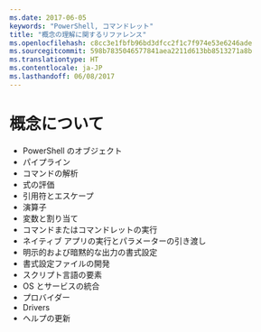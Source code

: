 ```yaml
---
ms.date: 2017-06-05
keywords: "PowerShell, コマンドレット"
title: "概念の理解に関するリファレンス"
ms.openlocfilehash: c8cc3e1fbfb96bd3dfcc2f1c7f974e53e6246ade
ms.sourcegitcommit: 598b7835046577841aea2211d613bb8513271a8b
ms.translationtype: HT
ms.contentlocale: ja-JP
ms.lasthandoff: 06/08/2017
---
```

# <a name="understanding-concepts"></a>概念について

*  PowerShell のオブジェクト  
*  パイプライン
*  コマンドの解析
*  式の評価
*  引用符とエスケープ
*  演算子
*  変数と割り当て
*  コマンドまたはコマンドレットの実行
*  ネイティブ アプリの実行とパラメーターの引き渡し
*  明示的および暗黙的な出力の書式設定
*  書式設定ファイルの開発
*  スクリプト言語の要素
*  OS とサービスの統合
*  プロバイダー
*  Drivers
*  ヘルプの更新 

